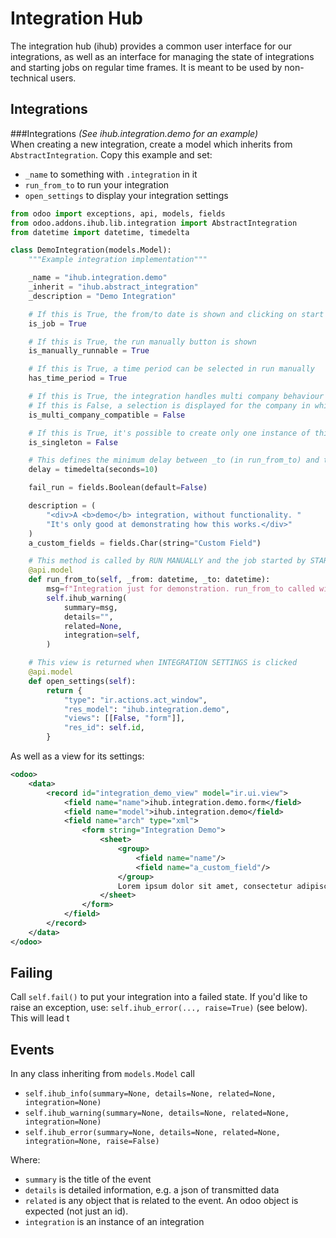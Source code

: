 # Integration Hub

The integration hub (ihub) provides a common user interface for our integrations, as well as an interface for managing the state of integrations and starting jobs on regular time frames. It is meant to be used by non-technical users.

## Integrations

###Integrations
_(See ihub.integration.demo for an example)_  
When creating a new integration, create a model which inherits from `AbstractIntegration`.
Copy this example and set:
* `_name` to something with `.integration` in it
* `run_from_to` to run your integration
* `open_settings` to display your integration settings

```python
from odoo import exceptions, api, models, fields
from odoo.addons.ihub.lib.integration import AbstractIntegration
from datetime import datetime, timedelta

class DemoIntegration(models.Model):
    """Example integration implementation"""

    _name = "ihub.integration.demo"
    _inherit = "ihub.abstract_integration"
    _description = "Demo Integration"

    # If this is True, the from/to date is shown and clicking on start starts a cron job
    is_job = True

    # If this is True, the run manually button is shown
    is_manually_runnable = True

    # If this is True, a time period can be selected in run manually
    has_time_period = True

    # If this is True, the integration handles multi company behaviour by itself
    # If this is False, a selection is displayed for the company in which to run this integration
    is_multi_company_compatible = False

    # If this is True, it's possible to create only one instance of this integration
    is_singleton = False

    # This defines the minimum delay between _to (in run_from_to) and the cron job actually running.
    delay = timedelta(seconds=10)

    fail_run = fields.Boolean(default=False)

    description = (
        "<div>A <b>demo</b> integration, without functionality. "
        "It's only good at demonstrating how this works.</div>"
    )
    a_custom_fields = fields.Char(string="Custom Field")

    # This method is called by RUN MANUALLY and the job started by START
    @api.model
    def run_from_to(self, _from: datetime, _to: datetime):
        msg=f"Integration just for demonstration. run_from_to called with {_from} {_to}"
        self.ihub_warning(
            summary=msg,
            details="",
            related=None,
            integration=self,
        )

    # This view is returned when INTEGRATION SETTINGS is clicked
    @api.model
    def open_settings(self):
        return {
            "type": "ir.actions.act_window",
            "res_model": "ihub.integration.demo",
            "views": [[False, "form"]],
            "res_id": self.id,
        }
``` 

As well as a view for its settings:

```xml
<odoo>
    <data>
        <record id="integration_demo_view" model="ir.ui.view">
            <field name="name">ihub.integration.demo.form</field>
            <field name="model">ihub.integration.demo</field>
            <field name="arch" type="xml">
                <form string="Integration Demo">
                    <sheet>
                        <group>
                            <field name="name"/>
                            <field name="a_custom_field"/>
                        </group>
                        Lorem ipsum dolor sit amet, consectetur adipiscing elit. Suspendisse ac porta erat, sit amet dignissim turpis. Aenean ultrices diam eget ex fermentum, ac fringilla urna pulvinar.
                    </sheet>
                </form>
            </field>
        </record>
    </data>
</odoo>

```
## Failing
Call `self.fail()` to put your integration into a failed state.
If you'd like to raise an exception, use:
`self.ihub_error(..., raise=True)` (see below). This will lead t


## Events
In any class inheriting from `models.Model` call 

* `self.ihub_info(summary=None, details=None, related=None, integration=None)`
* `self.ihub_warning(summary=None, details=None, related=None, integration=None)`
* `self.ihub_error(summary=None, details=None, related=None, integration=None, raise=False)`

Where:

* `summary` is the title of the event
* `details` is detailed information, e.g. a json of transmitted data
* `related` is any object that is related to the event. An odoo object is expected (not just an id).
* `integration` is an instance of an integration
